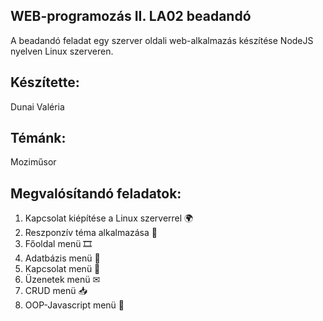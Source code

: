 ## WEB-programozás II. LA02 beadandó ##
A beadandó feladat egy szerver oldali web-alkalmazás készítése NodeJS nyelven Linux szerveren.

## Készítette: ##
Dunai Valéria

## Témánk: ##
Moziműsor

## Megvalósítandó feladatok: ##
1. Kapcsolat kiépítése a Linux szerverrel 🌍
2. Reszponzív téma alkalmazása 🎨
3. Főoldal menü 🎞
4. Adatbázis menü 📂
5. Kapcsolat menü 👤
6. Üzenetek menü ✉
7. CRUD menü 📥
8. OOP-Javascript menü 📝